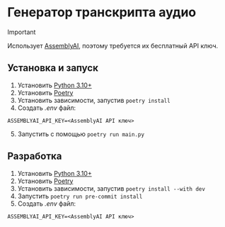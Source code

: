 # Генератор транскрипта аудио

>[!IMPORTANT] 
>Использует [AssemblyAI](https://www.assemblyai.com/products/?speech-to-text), поэтому требуется их бесплатный API ключ.

## Установка и запуск

1. Установить [Python 3.10+](https://www.python.org/downloads/)
2. Установить [Poetry](https://python-poetry.org/docs/)
3. Установить зависимости, запустив `poetry install`
4. Создать _.env_ файл:
```dotenv
ASSEMBLYAI_API_KEY=<AssemblyAI API ключ>
```
5. Запустить с помощью `poetry run main.py`

## Разработка

1. Установить [Python 3.10+](https://www.python.org/downloads/)
2. Установить [Poetry](https://python-poetry.org/docs/)
3. Установить зависимости, запустив `poetry install --with dev`
4. Запустить `poetry run pre-commit install`
5. Создать _.env_ файл:
```dotenv
ASSEMBLYAI_API_KEY=<AssemblyAI API ключ>
```
